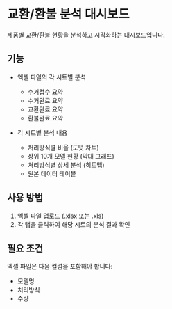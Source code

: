 # 교환/환불 분석 대시보드

제품별 교환/환불 현황을 분석하고 시각화하는 대시보드입니다.

## 기능

- 엑셀 파일의 각 시트별 분석
  - 수거접수 요약
  - 수거완료 요약
  - 교환완료 요약
  - 환불완료 요약

- 각 시트별 분석 내용
  - 처리방식별 비율 (도넛 차트)
  - 상위 10개 모델 현황 (막대 그래프)
  - 처리방식별 상세 분석 (히트맵)
  - 원본 데이터 테이블

## 사용 방법

1. 엑셀 파일 업로드 (.xlsx 또는 .xls)
2. 각 탭을 클릭하여 해당 시트의 분석 결과 확인

## 필요 조건

엑셀 파일은 다음 컬럼을 포함해야 합니다:
- 모델명
- 처리방식
- 수량 